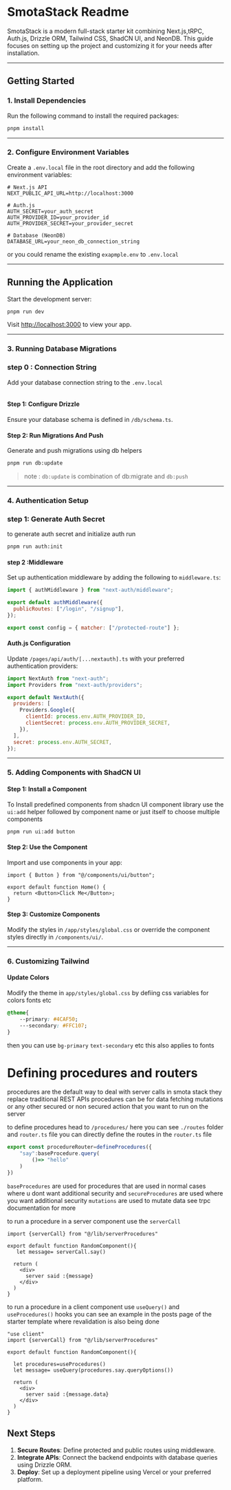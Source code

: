 # SmotaStack Readme  

SmotaStack is a modern full-stack starter kit combining Next.js,tRPC, Auth.js, Drizzle ORM, Tailwind CSS, ShadCN UI, and NeonDB. This guide focuses on setting up the project and customizing it for your needs after installation.  

---

## Getting Started  

### 1. Install Dependencies  
Run the following command to install the required packages:  
```bash  
pnpm install  
```  

---

### 2. Configure Environment Variables  
Create a `.env.local` file in the root directory and add the following environment variables:  

```env  
# Next.js API  
NEXT_PUBLIC_API_URL=http://localhost:3000  

# Auth.js  
AUTH_SECRET=your_auth_secret  
AUTH_PROVIDER_ID=your_provider_id  
AUTH_PROVIDER_SECRET=your_provider_secret  

# Database (NeonDB)  
DATABASE_URL=your_neon_db_connection_string  
```  

or you could rename the existing `exapmple.env` to `.env.local`

---

## Running the Application  

Start the development server:  
```bash  
pnpm run dev  
```  

Visit [http://localhost:3000](http://localhost:3000) to view your app.  

---


### 3. Running Database Migrations  

### step 0 : Connection String
Add your database connection string to the `.env.local` 

``` DATABASE_URL= your_postgres_connection_string  
```
#### Step 1: Configure Drizzle  
Ensure your database schema is defined in `/db/schema.ts`.  

#### Step 2: Run Migrations And Push 
Generate and push migrations using db helpers

```bash
pnpm run db:update
```
> note :  `db:update` is combination of db:migrate and `db:push`

---

### 4. Authentication Setup  

### step 1: Generate Auth Secret
to generate auth secret and initialize auth run 
```bash
pnpm run auth:init
```

#### step 2 :Middleware  
Set up authentication middleware by adding the following to `middleware.ts`:  
```javascript  
import { authMiddleware } from "next-auth/middleware";  

export default authMiddleware({  
  publicRoutes: ["/login", "/signup"],  
});  

export const config = { matcher: ["/protected-route"] };  
```  


#### Auth.js Configuration  
Update `/pages/api/auth/[...nextauth].ts` with your preferred authentication providers:  
```javascript  
import NextAuth from "next-auth";  
import Providers from "next-auth/providers";  

export default NextAuth({  
  providers: [  
    Providers.Google({  
      clientId: process.env.AUTH_PROVIDER_ID,  
      clientSecret: process.env.AUTH_PROVIDER_SECRET,  
    }),  
  ],  
  secret: process.env.AUTH_SECRET,  
});  
```  
---

### 5. Adding Components with ShadCN UI  

#### Step 1: Install a Component  
To Install predefined components from shadcn UI component library use the `ui:add` helper followed by component name or just itself to choose multiple components   
```bash  
pnpm run ui:add button
```  

#### Step 2: Use the Component  
Import and use components in your app:  
```tsx
import { Button } from "@/components/ui/button";  

export default function Home() {  
  return <Button>Click Me</Button>;  
}  
```  

#### Step 3: Customize Components  
Modify the styles in `/app/styles/global.css` or override the component styles directly in `/components/ui/`.  

---

### 6. Customizing Tailwind  

#### Update Colors  
Modify the theme in `app/styles/global.css` by defiing css variables for colors fonts etc 
```css
@theme{  
    --primary: #4CAF50;  
    ---secondary: #FFC107;    
}
```  
then you can use `bg-primary` `text-secondary` etc this also applies to fonts 


# Defining procedures and routers 
procedures are the default way to deal with server calls in smota stack they replace traditional REST APIs 
procedures can be for data fetching mutations or any other secured or non secured action that you want to run on the server 

to define procedures head to `/procedures/`
here you can see `./routes` folder and `router.ts` file 
you can directly define the routes in the `router.ts` file

```ts
export const procedureRouter=defineProcedures({
    "say":baseProcedure.query(
        ()=> "hello"
    )
})
```
`baseProcedures` are used for procedures that are used in normal cases where u dont want additional security
and `secureProcedures` are used where you want additional security 
`mutations` are used to mutate data
see trpc documentation for more 

to run a procedure in a server component use the `serverCall`
```tsx
import {serverCall} from "@/lib/serverProcedures"

export default function RandomComponent(){
   let message= serverCall.say()

  return (
    <div>
      server said :{message}
    </div>
  )
}
```

to run a procedure in a client component use `useQuery()` and `useProcedures()` hooks you can see an example in the posts page of the starter template 
where revalidation is also being done

```tsx
"use client"
import {serverCall} from "@/lib/serverProcedures"

export default function RandomComponent(){

  let procedures=useProcedures()
  let message= useQuery(procedures.say.queryOptions())

  return (
    <div>
      server said :{message.data}
    </div>
  )
}

```



## Next Steps  

1. **Secure Routes**: Define protected and public routes using middleware.  
2. **Integrate APIs**: Connect the backend endpoints with database queries using Drizzle ORM.  
3. **Deploy**: Set up a deployment pipeline using Vercel or your preferred platform.  

